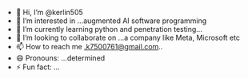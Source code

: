 - 👋 Hi, I’m @kerlin505
- 👀 I’m interested in ...augmented AI software programming
- 🌱 I’m currently learning  python and penetration testing...
- 💞️ I’m looking to collaborate on ...a company like Meta, Microsoft etc
- 📫 How to reach me .k7500761@gmail.com..
- 😄 Pronouns: ...determined
- ⚡ Fun fact: ...

<!---
kerlin505/kerlin505 is a ✨ special ✨ repository because its `README.md` (this file) appears on your GitHub profile.
You can click the Preview link to take a look at your changes.
--->
